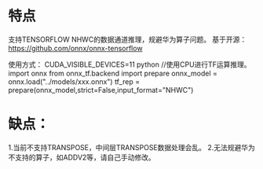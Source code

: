 # 特点
支持TENSORFLOW NHWC的数据通道推理，规避华为算子问题。
基于开源：
https://github.com/onnx/onnx-tensorflow

使用方式：
CUDA_VISIBLE_DEVICES=11 python //使用CPU进行TF运算推理。
import onnx
from onnx_tf.backend import prepare
onnx_model = onnx.load("../models/xxx.onnx")
tf_rep = prepare(onnx_model,strict=False,input_format="NHWC")

# 缺点：
1.当前不支持TRANSPOSE，中间层TRANSPOSE数据处理会乱。
2.无法规避华为不支持的算子，如ADDV2等，请自己手动修改。
